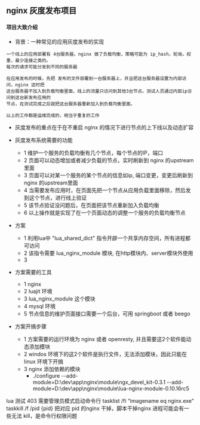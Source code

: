 ## nginx 灰度发布项目

#### 项目大致介绍

- 背景：一种常见的应用灰度发布的实现
```
一个线上的应用部署有 4台服务器，nginx 做了负载均衡，策略可能为 ip_hash，轮询，权重，最少连接之类的。
每次的请求可能分发到不同的服务器

在应用发布的时候，先把 发布的文件部署到一台服务器上，并且把这台服务器设置为内部访问，nginx 这时把
这台服务器不加入到负载均衡里面，线上的流量只访问到其他3台节点。测试人员通过内部ip访问到这台新发布应用的
节点，在测试完成之后就把这台服务器重新加入到负载均衡里面。

以上的工作都是运维完成的，相当于重复的工作

```

- 灰度发布的重点在于在不重启 nginx 的情况下进行节点的上下线以及动态扩容

- 灰度发布系统需要的功能
    - 1 维护一个服务的负载均衡有几个节点，每个节点的IP，端口
    - 2 页面可以动态增加或者减少负载的节点，实时刷新到 nginx 的upstream里面
    - 3 页面可以对某一个服务的某个节点的信息如ip, 端口变更，变更后刷新到 nginx 的upstream里面
    - 4 当需要发布应用时，在页面先把一个节点从应用负载里面移除，然后发到这个节点，进行线上验证
    - 5 该节点验证没问题后，在页面把该节点重新加入负载均衡
    - 6 以上操作就是实现了在一个页面动态的调整一个服务的负载均衡节点

- 方案
    - 1 利用lua中 "lua_shared_dict" 指令开辟一个共享内存空间，所有进程都可访问
    - 2 该指令需要 lua_nginx_module 模块, 在http模块内、server模块外使用
    - 3 

- 方案需要的工具
    - 1 nginx
    - 2 luajit 环境
    - 3 lua_nginx_module 这个模块
    - 4 mysql 环境
    - 5 节点信息的维护页面接口需要一个后台，可用 springboot 或者 beego
    
- 方案开搞步骤

    - 1 方案需要的运行环境为 nginx 或者 openresty, 并且需要这2个软件能动态添加模块
    - 2 windos 环境下的这2个软件是执行文件，无法添加模块，因此只能在 linux 环境下开搞
    - 3 nginx 添加依赖的模块
        - ./configure --add-module=D:\dev\app\nginx\module\ngx_devel_kit-0.3.1 --add-module=D:\dev\app\nginx\module\lua-nginx-module-0.10.16rc5
        
lua 测试 403 需要管理员模式启动命令行 tasklist /fi “imagename eq nginx.exe”
taskkill /f /pid {pid} 把对应 pid 的nginx 干掉，脚本干掉nginx 进程可能会有一些无法 kill，是命令行权限问题
